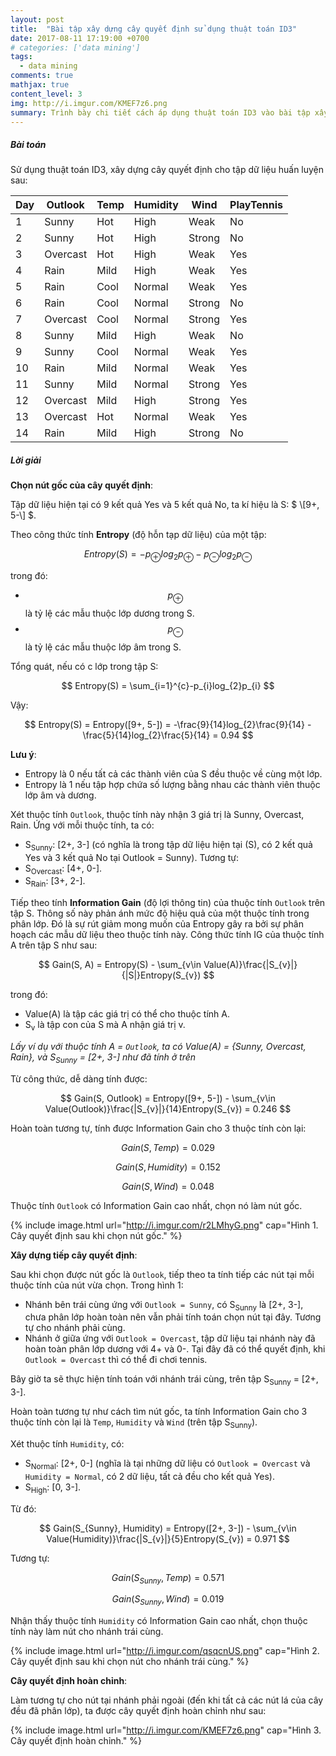 ```yaml
---
layout: post
title:  "Bài tập xây dựng cây quyết định sử dụng thuật toán ID3"
date: 2017-08-11 17:19:00 +0700
# categories: ['data mining']
tags:
  - data mining
comments: true
mathjax: true
content_level: 3
img: http://i.imgur.com/KMEF7z6.png
summary: Trình bày chi tiết cách áp dụng thuật toán ID3 vào bài tập xây dựng cây quyết định
---
```


##### **Bài toán**

Sử dụng thuật toán ID3, xây dựng cây quyết định cho tập dữ liệu huấn luyện sau:

|Day|Outlook|Temp|Humidity|Wind|PlayTennis|
|-|-|-|-|-|-|
|1|Sunny|Hot|High|Weak|No|
|2|Sunny|Hot|High|Strong|No|
|3|Overcast|Hot|High|Weak|Yes|
|4|Rain|Mild|High|Weak|Yes|
|5|Rain|Cool|Normal|Weak|Yes|
|6|Rain|Cool|Normal|Strong|No|
|7|Overcast|Cool|Normal|Strong|Yes|
|8|Sunny|Mild|High|Weak|No|
|9|Sunny|Cool|Normal|Weak|Yes|
|10|Rain|Mild|Normal|Weak|Yes|
|11|Sunny|Mild|Normal|Strong|Yes|
|12|Overcast|Mild|High|Strong|Yes|
|13|Overcast|Hot|Normal|Weak|Yes|
|14|Rain|Mild|High|Strong|No|

##### **Lời giải**

**Chọn nút gốc của cây quyết định**:

Tập dữ liệu hiện tại có 9 kết quả Yes và 5 kết quả No, ta kí hiệu là S: $ \\[9+, 5-\\] $.

Theo công thức tính **Entropy** (độ hỗn tạp dữ liệu) của một tập:

$$
Entropy(S) = -p_{\oplus}log_{2}p_{\oplus} - p_{\ominus}log_{2}p_{\ominus }
$$

trong đó:
* $$ p_{\oplus}$$ là tỷ lệ các mẫu thuộc lớp dương trong S.
* $$ p_{\ominus}$$ là tỷ lệ các mẫu thuộc lớp âm trong S.

Tổng quát, nếu có c lớp trong tập S:

$$
Entropy(S) = \sum_{i=1}^{c}-p_{i}log_{2}p_{i}
$$

Vậy:

$$
Entropy(S) = Entropy([9+, 5-]) = -\frac{9}{14}log_{2}\frac{9}{14} - \frac{5}{14}log_{2}\frac{5}{14} = 0.94
$$

**Lưu ý**:
* Entropy là 0 nếu tất cả các thành viên của S đều thuộc về cùng một lớp.
* Entropy là 1 nếu tập hợp chứa số lượng bằng nhau các thành viên thuộc lớp âm và dương.

Xét thuộc tính `Outlook`, thuộc tính này nhận 3 giá trị là Sunny, Overcast, Rain. Ứng với mỗi thuộc tính, ta có:
* S<sub>Sunny</sub>: [2+, 3-] (có nghĩa là trong tập dữ liệu hiện tại (S), có 2 kết quả Yes và 3 kết quả No tại Outlook = Sunny). Tương tự:
* S<sub>Overcast</sub>: [4+, 0-].
* S<sub>Rain</sub>: [3+, 2-].

Tiếp theo tính **Information Gain** (độ lợi thông tin) của thuộc tính `Outlook` trên tập S. Thông số này phản ánh mức độ hiệu quả của một thuộc tính trong phân lớp. Đó là sự rút giảm mong muốn của Entropy gây ra bởi sự phân hoạch các mẫu dữ liệu theo thuộc tính này. Công thức tính IG của thuộc tính A trên tập S như sau:

$$
Gain(S, A) = Entropy(S) - \sum_{v\in Value(A)}\frac{|S_{v}|}{|S|}Entropy(S_{v})
$$

trong đó:
* Value(A) là tập các giá trị có thể cho thuộc tính A.
* S<sub>v</sub> là tập con của S mà A nhận giá trị v.

_Lấy ví dụ với thuộc tính A = `Outlook`, ta có Value(A) = {Sunny, Overcast, Rain}, và S<sub>Sunny</sub> = [2+, 3-] như đã tính ở trên_

Từ công thức, dễ dàng tính được:

$$
Gain(S, Outlook) = Entropy([9+, 5-]) - \sum_{v\in Value(Outlook)}\frac{|S_{v}|}{14}Entropy(S_{v}) = 0.246
$$

Hoàn toàn tương tự, tính được Information Gain cho 3 thuộc tính còn lại:

$$
Gain(S, Temp) = 0.029
$$

$$
Gain(S, Humidity) = 0.152
$$

$$
Gain(S, Wind) = 0.048
$$

Thuộc tính `Outlook` có Information Gain cao nhất, chọn nó làm nút gốc.

{% include image.html
  url="http://i.imgur.com/r2LMhyG.png"
  cap="Hình 1. Cây quyết định sau khi chọn nút gốc."
%}

**Xây dựng tiếp cây quyết định**:

Sau khi chọn được nút gốc là `Outlook`, tiếp theo ta tính tiếp các nút tại mỗi thuộc tính của nút vừa chọn. Trong hình 1:
* Nhánh bên trái cùng ứng với `Outlook = Sunny`, có S<sub>Sunny</sub> là [2+, 3-], chưa phân lớp hoàn toàn nên vẫn phải tính toán chọn nút tại đây. Tương tự cho nhánh phải cùng.
* Nhánh ở giữa ứng với `Outlook = Overcast`, tập dữ liệu tại nhánh này đã hoàn toàn phân lớp dương với 4+ và 0-. Tại đây đã có thể quyết định, khi `Outlook = Overcast` thì có thể đi chơi tennis.

Bây giờ ta sẽ thực hiện tính toán với nhánh trái cùng, trên tập S<sub>Sunny</sub> = [2+, 3-].

Hoàn toàn tương tự như cách tìm nút gốc, ta tính Information Gain cho 3 thuộc tính còn lại là `Temp`, `Humidity` và `Wind` (trên tập S<sub>Sunny</sub>).

Xét thuộc tính `Humidity`, có:
* S<sub>Normal</sub>: [2+, 0-] (nghĩa là tại những dữ liệu có `Outlook = Overcast` và `Humidity = Normal`, có 2 dữ liệu, tất cả đều cho kết quả Yes).
* S<sub>High</sub>: [0, 3-].

Từ đó:

$$
Gain(S_{Sunny}, Humidity) = Entropy([2+, 3-]) - \sum_{v\in Value(Humidity)}\frac{|S_{v}|}{5}Entropy(S_{v}) = 0.971
$$

Tương tự:

$$
Gain(S_{Sunny}, Temp) = 0.571
$$

$$
Gain(S_{Sunny}, Wind) = 0.019
$$

Nhận thấy thuộc tính `Humidity` có Information Gain cao nhất, chọn thuộc tính này làm nút cho nhánh trái cùng.

{% include image.html
  url="http://i.imgur.com/qsqcnUS.png"
  cap="Hình 2. Cây quyết định sau khi chọn nút cho nhánh trái cùng."
%}


**Cây quyết định hoàn chỉnh**:

Làm tương tự cho nút tại nhánh phải ngoài (đến khi tất cả các nút lá của cây đều đã phân lớp), ta được cây quyết định hoàn chỉnh như sau:

{% include image.html
  url="http://i.imgur.com/KMEF7z6.png"
  cap="Hình 3. Cây quyết định hoàn chỉnh."
%}

